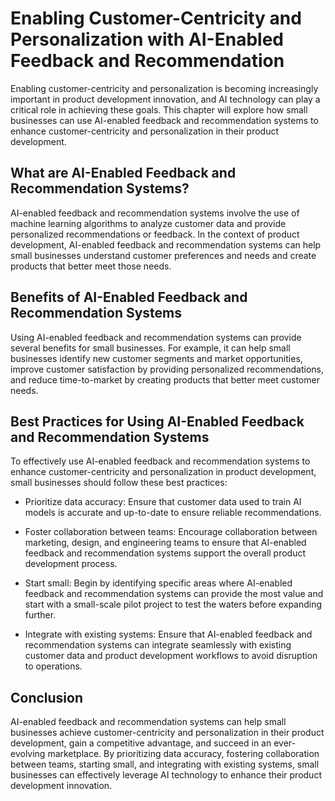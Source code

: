Enabling Customer-Centricity and Personalization with AI-Enabled Feedback and Recommendation
=========================================================================================================================================================

Enabling customer-centricity and personalization is becoming increasingly important in product development innovation, and AI technology can play a critical role in achieving these goals. This chapter will explore how small businesses can use AI-enabled feedback and recommendation systems to enhance customer-centricity and personalization in their product development.

What are AI-Enabled Feedback and Recommendation Systems?
--------------------------------------------------------

AI-enabled feedback and recommendation systems involve the use of machine learning algorithms to analyze customer data and provide personalized recommendations or feedback. In the context of product development, AI-enabled feedback and recommendation systems can help small businesses understand customer preferences and needs and create products that better meet those needs.

Benefits of AI-Enabled Feedback and Recommendation Systems
----------------------------------------------------------

Using AI-enabled feedback and recommendation systems can provide several benefits for small businesses. For example, it can help small businesses identify new customer segments and market opportunities, improve customer satisfaction by providing personalized recommendations, and reduce time-to-market by creating products that better meet customer needs.

Best Practices for Using AI-Enabled Feedback and Recommendation Systems
-----------------------------------------------------------------------

To effectively use AI-enabled feedback and recommendation systems to enhance customer-centricity and personalization in product development, small businesses should follow these best practices:

* Prioritize data accuracy: Ensure that customer data used to train AI models is accurate and up-to-date to ensure reliable recommendations.

* Foster collaboration between teams: Encourage collaboration between marketing, design, and engineering teams to ensure that AI-enabled feedback and recommendation systems support the overall product development process.

* Start small: Begin by identifying specific areas where AI-enabled feedback and recommendation systems can provide the most value and start with a small-scale pilot project to test the waters before expanding further.

* Integrate with existing systems: Ensure that AI-enabled feedback and recommendation systems can integrate seamlessly with existing customer data and product development workflows to avoid disruption to operations.

Conclusion
----------

AI-enabled feedback and recommendation systems can help small businesses achieve customer-centricity and personalization in their product development, gain a competitive advantage, and succeed in an ever-evolving marketplace. By prioritizing data accuracy, fostering collaboration between teams, starting small, and integrating with existing systems, small businesses can effectively leverage AI technology to enhance their product development innovation.

